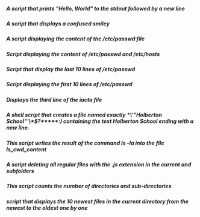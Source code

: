 ##### A script that prints "Hello, World" to the stdout followed by a new line
##### A script that displays a confused smiley
##### A script displaying the content of the /etc/passwd file
##### Script displaying the content of /etc/passwd and /etc/hosts
##### Script that display the last 10 lines of /etc/passwd
##### Script displaying the first 10 lines of /etc/passwd
##### Displays the third line of the iacta file
##### A shell script that creates a file named exactly \*\\'"Holberton School"\'\\*$\?\*\*\*\*\*:) containing the text Holberton School ending with a new line.
##### This script writes the result of the command ls -la into the file ls_cwd_content
##### A script deleting all regular files with the .js extension in the current and subfolders
##### This script counts the number of directories and sub-directories
##### script that displays the 10 newest files in the current directory from the newest to the oldest one by one
